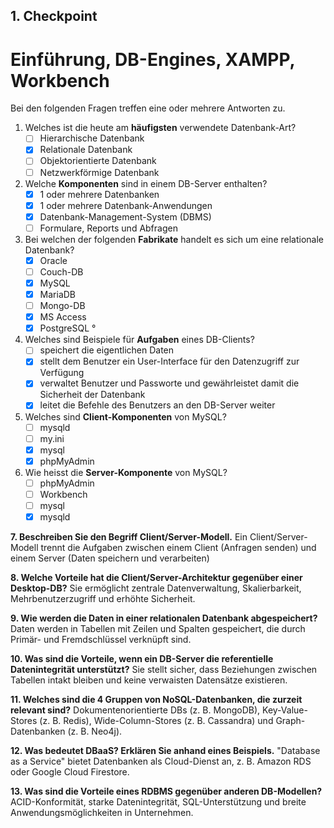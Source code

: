 ## 1. Checkpoint

# Einführung, DB-Engines, XAMPP, Workbench
Bei den folgenden Fragen treffen eine oder mehrere Antworten zu.
1.  Welches ist die heute am **häufigsten** verwendete Datenbank-Art?
    - [ ] Hierarchische Datenbank
    - [X] Relationale Datenbank
    - [ ] Objektorientierte Datenbank
    - [ ] Netzwerkförmige Datenbank
2.  Welche **Komponenten** sind in einem DB-Server enthalten?
    - [X] 1 oder mehrere Datenbanken
    - [X] 1 oder mehrere Datenbank-Anwendungen
    - [X] Datenbank-Management-System (DBMS)
    - [ ] Formulare, Reports und Abfragen
3.  Bei welchen der folgenden **Fabrikate** handelt es sich um eine relationale Datenbank?
    - [X] Oracle
    - [ ] Couch-DB
    - [X] MySQL
    - [X] MariaDB
    - [ ] Mongo-DB
    - [X] MS Access
    - [X] PostgreSQL °
4.  Welches sind Beispiele für **Aufgaben** eines DB-Clients?
    - [ ] speichert die eigentlichen Daten
    - [X] stellt dem Benutzer ein User-Interface für den Datenzugriff zur Verfügung
    - [X] verwaltet Benutzer und Passworte und gewährleistet damit die Sicherheit der Datenbank
    - [X] leitet die Befehle des Benutzers an den DB-Server weiter
5.  Welches sind **Client-Komponenten** von MySQL?
    - [ ] mysqld
    - [ ] my.ini
    - [X] mysql
    - [X] phpMyAdmin
6.  Wie heisst die **Server-Komponente** von MySQL?
    - [ ] phpMyAdmin
    - [ ] Workbench
    - [ ] mysql
    - [X] mysqld

**7.  Beschreiben Sie den Begriff Client/Server-Modell.**
Ein Client/Server-Modell trennt die Aufgaben zwischen einem Client (Anfragen senden) und einem Server (Daten speichern und verarbeiten)
      
**8.  Welche Vorteile hat die Client/Server-Architektur gegenüber einer Desktop-DB?**
Sie ermöglicht zentrale Datenverwaltung, Skalierbarkeit, Mehrbenutzerzugriff und erhöhte Sicherheit.
      
**9.  Wie werden die Daten in einer relationalen Datenbank abgespeichert?**
Daten werden in Tabellen mit Zeilen und Spalten gespeichert, die durch Primär- und Fremdschlüssel verknüpft sind.
      
**10.  Was sind die Vorteile, wenn ein DB-Server die **referentielle Datenintegrität** unterstützt?**
Sie stellt sicher, dass Beziehungen zwischen Tabellen intakt bleiben und keine verwaisten Datensätze existieren.

**11.  Welches sind die 4 Gruppen von **NoSQL**-Datenbanken, die zurzeit relevant sind?**
Dokumentenorientierte DBs (z. B. MongoDB), Key-Value-Stores (z. B. Redis), Wide-Column-Stores (z. B. Cassandra) und Graph-Datenbanken (z. B. Neo4j).
    
**12.  Was bedeutet **DBaaS**? Erklären Sie anhand eines Beispiels.**
"Database as a Service" bietet Datenbanken als Cloud-Dienst an, z. B. Amazon RDS oder Google Cloud Firestore.
    
**13.  Was sind die Vorteile eines RDBMS gegenüber anderen DB-Modellen?**
ACID-Konformität, starke Datenintegrität, SQL-Unterstützung und breite Anwendungsmöglichkeiten in Unternehmen.
